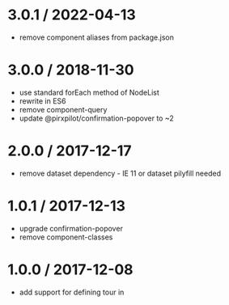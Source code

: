 
3.0.1 / 2022-04-13
==================

 * remove component aliases from package.json

3.0.0 / 2018-11-30
==================

 * use standard forEach method of NodeList
 * rewrite in ES6
 * remove component-query
 * update @pirxpilot/confirmation-popover to ~2

2.0.0 / 2017-12-17
==================

 * remove dataset dependency - IE 11 or dataset pilyfill needed 

1.0.1 / 2017-12-13
==================

 * upgrade confirmation-popover
 * remove component-classes

1.0.0 / 2017-12-08
==================

 * add support for defining tour in <template/>

0.8.1 / 2017-05-13
==================

 * replace .npmignore with package.files
 * replace overlay-component with @pirxpilot/overlay

0.8.0 / 2017-04-01
==================

 * add support for custom/translated labels for tour buttons

0.7.0 / 2017-03-20
==================

 * expose 'next' and 'end' methods
 * support steps for content that is instantiated during the tour
 * optionally pass container for guided tour steps

0.6.9 / 2017-03-18
==================

 * yarn instead of npm
 * update deprecated dependencies

0.6.8 / 2017-02-22
==================

 * transfer repo to pirxpilot/guide-me

0.6.7 / 2015-09-17
==================

 * update deps: confirmation-popover-component -> code42day-confirmation-popover

0.6.6 / 2015-09-17
==================

 * add browserify support

0.6.5 / 2014-04-28
==================

 * make 'tour-reacted' style permanent

0.6.4 / 2014-04-27
==================

 * fix `Tour.react`

0.6.3 / 2014-04-27
==================

 * add 'delay' property for step

0.6.2 / 2014-04-27
==================

 * add 'next' event

0.6.1 / 2014-04-26
==================

 * add `tour-reacted` style to popover after `react` is called

0.6.0 / 2014-04-26
==================

 * add index param to Tour.play
 * add Tour.react function
 * make overlay optional

0.5.0 / 2014-04-26
==================

 * mark active step element
 * use tour-popover CSS class for step popovers

0.4.0 / 2014-04-25
==================

 * add support for specifying step position

0.3.0 / 2014-04-24
==================

 * use 'tour-overlay' class for overlay
 * update overlay dependency

0.2.0 / 2014-04-23
==================

 * support CSS paths in `data-tour-content`
 * add docs and demo to Readme

0.1.0 / 2014-04-12
==================

 * add overlay layer to prevent clicking outside of tour
 * hide 'Next' button for last stop of the tour
 * initial implementation
